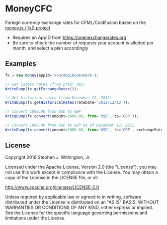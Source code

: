 # MoneyCFC

Foreign currency exchange rates for CFML/ColdFusion based on the [money.js / fx() project](http://openexchangerates.github.io/money.js/)

* Requires an AppID from https://openexchangerates.org
* Be sure to check the number of requests your account is allotted per month, and select a plan accordingly

## Examples

```javascript
fx = new money(appid='YourAppIDGoesHere');

// Get latest rates (from prior day)
WriteDump(fx.getExchangeRates());

// Get historical rates (from December 12, 2012)
WriteDump(fx.getHistoricalRates(rateDate='2012/12/12'));

// Convert 1000.00 from USD to GBP
WriteDump(fx.convert(amount=1000.00, from='USD', to='GBP'));

// Convert 1000.00 from USD to GBP as of December 12, 2012
WriteDump(fx.convert(amount=1000.00, from='USD', to='GBP', exchangeRates=fx.getHistoricalRates(rateDate='2012/12/12')));
```

## License
Copyright 2016 Stephen J. Withington, Jr.

Licensed under the Apache License, Version 2.0 (the "License"); you may not use this work except in compliance with the License. You may obtain a copy of the License in the LICENSE file, or at:

http://www.apache.org/licenses/LICENSE-2.0

Unless required by applicable law or agreed to in writing, software distributed under the License is distributed on an "AS IS" BASIS, WITHOUT WARRANTIES OR CONDITIONS OF ANY KIND, either express or implied. See the License for the specific language governing permissions and limitations under the License.